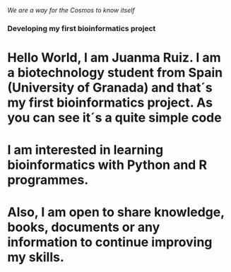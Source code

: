 *We are a way for the Cosmos to know itself*
### Developing my first bioinformatics project 

# Hello World, I am Juanma Ruiz. I am a biotechnology student from Spain (University of Granada) and that´s my first bioinformatics project. As you can see it´s a quite simple code 
# I am interested in learning bioinformatics with Python and R programmes. 
# Also, I am open to share knowledge, books, documents or any information to continue improving my skills. 
